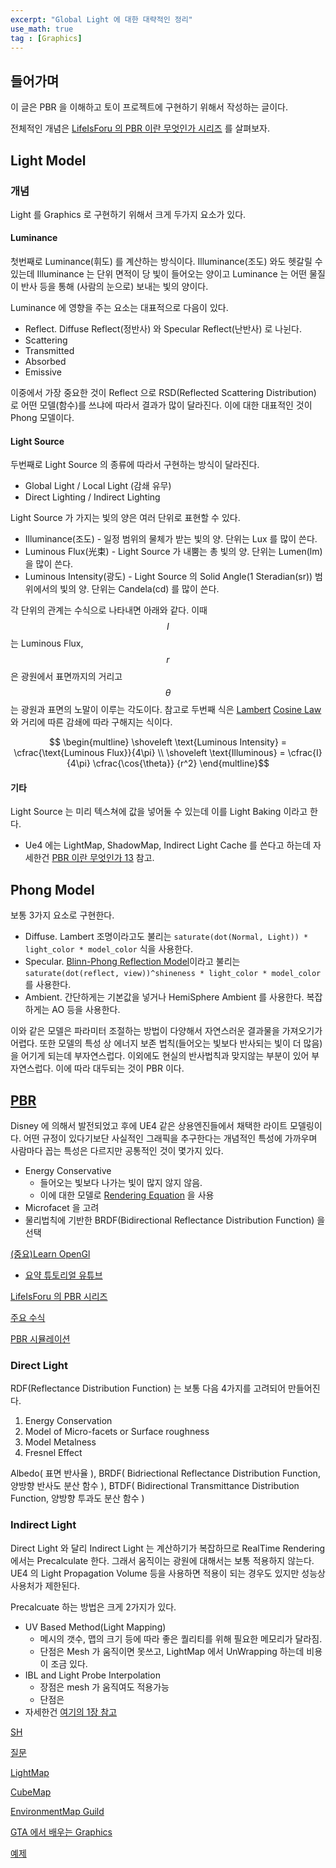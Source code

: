 ```yaml
---
excerpt: "Global Light 에 대한 대략적인 정리"
use_math: true
tag : [Graphics]
---
```


## 들어가며

이 글은 PBR 을 이해하고 토이 프로젝트에 구현하기 위해서 작성하는 글이다.  

전체적인 개념은 [LifeIsForu 의 PBR 이란 무엇인가 시리즈](https://lifeisforu.tistory.com/366?category=567143) 를 살펴보자.

## Light Model

### 개념

Light 를 Graphics 로 구현하기 위해서 크게 두가지 요소가 있다.

#### Luminance

첫번째로 Luminance(휘도) 를 계산하는 방식이다. Illuminance(조도) 와도 헷갈릴 수 있는데 Illuminance 는 단위 면적이 당 빛이 들어오는 양이고 Luminance 는 어떤 물질이 반사 등을 통해 (사람의 눈으로) 보내는 빛의 양이다.

Luminance 에 영향을 주는 요소는 대표적으로 다음이 있다.
+ Reflect. Diffuse Reflect(정반사) 와 Specular Reflect(난반사) 로 나뉜다.
+ Scattering
+ Transmitted
+ Absorbed
+ Emissive

이중에서 가장 중요한 것이 Reflect 으로 RSD(Reflected Scattering Distribution) 로 어떤 모델(함수)를 쓰냐에 따라서 결과가 많이 달라진다. 이에 대한 대표적인 것이 Phong 모델이다.

#### Light Source

두번째로 Light Source 의 종류에 따라서 구현하는 방식이 달라진다. 
+ Global Light / Local Light  (감쇄 유무)
+ Direct Lighting / Indirect Lighting 

Light Source 가 가지는 빛의 양은 여러 단위로 표현할 수 있다.
+ Illuminance(조도) - 일정 범위의 물체가 받는 빛의 양. 단위는 Lux 를 많이 쓴다.
+ Luminous Flux(光束) - Light Source 가 내뿜는 총 빛의 양. 단위는 Lumen(lm) 을 많이 쓴다.
+ Luminous Intensity(광도) - Light Source 의 Solid Angle(1 Steradian(sr)) 범위에서의 빛의 양. 단위는 Candela(cd) 를 많이 쓴다.

각 단위의 관계는 수식으로 나타내면 아래와 같다. 이때 $$I$$ 는 Luminous Flux, $$r$$ 은 광원에서 표면까지의 거리고 $$\theta$$ 는 광원과 표면의 노말이 이루는 각도이다. 참고로 두번째 식은 [Lambert](https://en.wikipedia.org/wiki/Lambert%27s_cosine_law) [Cosine Law](https://byjus.com/physics/lamberts-cosine-law/) 와 거리에 따른 감쇄에 따라 구해지는 식이다.

$$ \begin{multline} \shoveleft
 \text{Luminous Intensity} = \cfrac{\text{Luminous Flux}}{4\pi}  \\ \shoveleft
 \text{Illuminous} =  \cfrac{I}{4\pi}  \cfrac{\cos{\theta}} {r^2} 
 \end{multline}$$

#### 기타

Light Source 는 미리 텍스쳐에 값을 넣어둘 수 있는데 이를 Light Baking 이라고 한다. 
+ Ue4 에는 LightMap, ShadowMap, Indirect Light Cache 를 쓴다고 하는데 자세한건 [PBR 이란 무엇인가 13](https://lifeisforu.tistory.com/379?category=567143) 참고.




## Phong Model

보통 3가지 요소로 구현한다.
+ Diffuse. Lambert 조명이라고도 불리는 ```saturate(dot(Normal, Light)) * light_color * model_color``` 식을 사용한다.
+ Specular. [Blinn-Phong Reflection Model](https://en.wikipedia.org/wiki/Blinn%E2%80%93Phong_reflection_model)이라고 불리는  ``` saturate(dot(reflect, view))^shineness * light_color * model_color ```를 사용한다.
+ Ambient. 간단하게는 기본값을 넣거나 HemiSphere Ambient 를 사용한다. 복잡하게는 AO 등을 사용한다.

이와 같은 모델은 파라미터 조절하는 방법이 다양해서 자연스러운 결과물을 가져오기가 어렵다. 또한 모델의 특성 상 에너지 보존 법칙(들어오는 빛보다 반사되는 빛이 더 많음)을 어기게 되는데 부자연스럽다. 이외에도 현실의 반사법칙과 맞지않는 부분이 있어 부자연스럽다. 이에 따라 대두되는 것이 PBR 이다.




## [PBR](https://en.wikipedia.org/wiki/Physically_based_rendering)

Disney 에 의해서 발전되었고 후에 UE4 같은 상용엔진들에서 채택한 라이트 모델링이다. 어떤 규정이 있다기보단 사실적인 그래픽을 추구한다는 개념적인 특성에 가까우며 사람마다 꼽는 특성은 다르지만 공통적인 것이 몇가지 있다. 
+ Energy Conservative 
  + 들어오는 빛보다 나가는 빛이 많지 않지 않음.
  + 이에 대한 모델로 [Rendering Equation](https://en.wikipedia.org/wiki/Rendering_equation) 을 사용
+ Microfacet 을 고려
+ 물리법칙에 기반한 BRDF(Bidirectional Reflectance Distribution Function) 을 선택

[(중요)Learn OpenGl](https://learnopengl.com/PBR/Theory)
+ [요약 튜토리얼 유튜브](https://www.youtube.com/watch?v=5p0e7YNONr8)

[LifeIsForu 의 PBR 시리즈](https://lifeisforu.tistory.com/371?category=567143)

[주요 수식](http://graphicrants.blogspot.com/2013/08/specular-brdf-reference.html)

[PBR 시뮬레이션](http://simonstechblog.blogspot.com/2011/12/microfacet-brdf.html)



### Direct Light

RDF(Reflectance Distribution Function) 는 보통 다음 4가지를 고려되어 만들어진다.
1. Energy Conservation 
2. Model of Micro-facets or Surface roughness
3. Model Metalness 
4. Fresnel Effect

 Albedo( 표면 반사율 ), BRDF( Bidriectional Reflectance Distribution Function, 양방향 반사도 분산 함수 ), BTDF( Bidirectional Transmittance Distribution Function, 양방향 투과도 분산 함수 )



### Indirect Light

Direct Light 와 달리 Indirect Light 는 계산하기가 복잡하므로 RealTime Rendering 에서는 Precalculate 한다. 그래서 움직이는 광원에 대해서는 보통 적용하지 않는다. UE4 의 Light Propagation Volume 등을 사용하면 적용이 되는 경우도 있지만 성능상 사용처가 제한된다.

Precalcuate 하는 방법은 크게 2가지가 있다.
+ UV Based Method(Light Mapping)
  + 메시의 갯수, 맵의 크기 등에 따라 좋은 퀄리티를 위해 필요한 메모리가 달라짐.
  + 단점은 Mesh 가 움직이면 못쓰고, LightMap 에서 UnWrapping 하는데 비용이 조금 있다.
+ IBL and Light Probe Interpolation
  + 장점은 mesh 가 움직여도 적용가능
  + 단점은 
+ 자세한건 [여기의 1장 참고](http://www.cse.chalmers.se/~uffe/xjobb/bowald_final_master_thesis_v2.pdf)




[SH](https://patapom.com/blog/SHPortal/)

[질문](https://computergraphics.stackexchange.com/questions/4164/what-are-spherical-harmonics-light-probes)

[LightMap](https://therealmjp.github.io/posts/new-blog-series-lightmap-baking-and-spherical-gaussians/)

[CubeMap](https://developer.arm.com/documentation/102179/0100/Implement-reflections-with-a-local-cubemap)

[EnvironmentMap Guild](https://seblagarde.wordpress.com/2012/09/29/image-based-lighting-approaches-and-parallax-corrected-cubemap/)


[GTA 에서 배우는 Graphics](https://www.adriancourreges.com/blog/2015/11/02/gta-v-graphics-study/)

[예제](https://hiredk.com/category/lua/)

